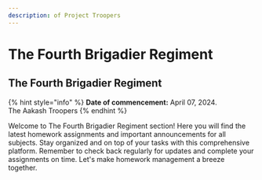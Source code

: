 ```yaml
---
description: of Project Troopers
---
```


# The Fourth Brigadier Regiment

## The Fourth Brigadier Regiment

{% hint style="info" %}
**Date of commencement:** April 07, 2024. \
The Aakash Troopers
{% endhint %}

Welcome to The Fourth Brigadier Regiment section! Here you will find the latest homework assignments and important announcements for all subjects. Stay organized and on top of your tasks with this comprehensive platform. Remember to check back regularly for updates and complete your assignments on time. Let's make homework management a breeze together.
